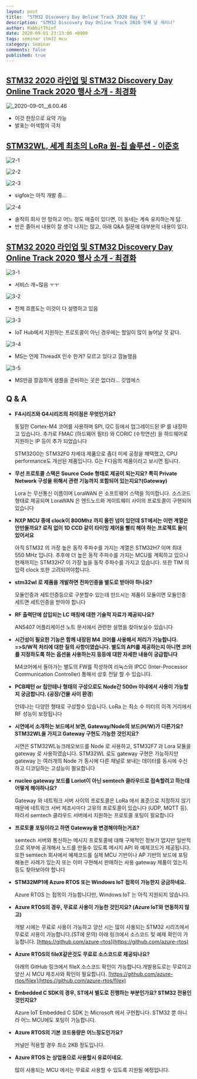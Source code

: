 ```yaml
---
layout: post
title:  "STM32 Discovery Day Online Track 2020 Day 1"
description: "STM32 Discovery Day Online Track 2020 첫째 날 세미나"
author: RabbitThief
date: 2020-09-01 23:23:00 +0900
tags: seminar stm32 mcu 
category: Seminar
comments: false
published: true
---
```




## [STM32 2020 라인업 및 STM32 Discovery Day Online Track 2020 행사 소개 - 최경화](https://rabbitthief37.github.io/assets/article_images/2020-09-01/(Day1-1)STM32_introduction.pdf)

![_2020-09-01__6.00.46](/assets/article_images/2020-09-01/_2020-09-01__6.00.46.png)

* 이것 한장으로 요약 가능
* 발표는 어색함의 극치



## [STM32WL, 세계 최초의 LoRa 원-칩 솔루션 - 이준호](https://rabbitthief37.github.io/assets/article_images/2020-09-01/(Day1-2)STM32WL_series_MCU_long_range_wireless_system_on_chip.pdf)

![2-1](/assets/article_images/2020-09-01/2-1.png)



![2-2](/assets/article_images/2020-09-01/2-2.png)

![2-3](/assets/article_images/2020-09-01/2-3.png)

* sigfox는 아직 개발 중...

![2-4](/assets/article_images/2020-09-01/2-4.png)

* 솔직히 회사 안 망하고 어느 정도 매출이 있다면, 이 동네는 계속 유지하는게 답.
* 반은 졸아서 내용이 잘 생각 나지는 않고, 아래 Q&A 질문에 대부분의 내용이 있다.



## [STM32 2020 라인업 및 STM32 Discovery Day Online Track 2020 행사 소개 - 최경화](https://rabbitthief37.github.io/assets/article_images/2020-09-01/(Day1-3)Microsoft_Azure_IoT_solutions.pdf)

![3-1](/assets/article_images/2020-09-01/3-1.png)

* 서비스 개~많음 ㅜㅜ

![3-2](/assets/article_images/2020-09-01/3-2.png)

* 전체 흐름도는 이것이 다 설명하고 있음

![3-3](/assets/article_images/2020-09-01/3-3.png)

*  IoT Hub에서 지원하는 프로토콜이 아닌 경우에는 할일이 많이 늘어날 것 같다.

![3-4](/assets/article_images/2020-09-01/3-4.png)

* MS는 언제 ThreadX 인수 한겨? 모르고 있다고 깜놀했음

![3-5](/assets/article_images/2020-09-01/3-5.png)

* MS만큼 깔끔하게 샘플을 준비하는 곳은 없더라... 갓엠에스



## Q & A

- **F4시리즈와 G4시리즈의 차이점은 무엇인가요?**

    동일한 Cortex-M4 코어를 사용하며 SPI, I2C 등에서 업그레이드된 IP 를 내장하고 있습니다.
    추가로 FMAC (하드웨어 필터) 와 CORIC (수학연산) 을 하드웨어로 지원하는 IP 등이 추가 되었습니다

    STM32G0는 STM32F0 차세대 제품으로 좀더 미세 공정을 채택했고, CPU performance도 개선된 제품입니다. G는 F다음의 제품이라고 보시면 됩니다.

- **무선 프로토콜 스택은 Source Code 형태로 제공이 되는지요? 특히 Private Network 구성을 위해서 관련 기능까지 포함되어 있는지요?(Gateway)**

    Lora 는 무선통신 이름이며 LoraWAN 은 소프트웨어 스택을 의미합니다. 소스코드 형태로 제공되며 LoraWAN 은 엔드노드와 게이트웨이 사이의 프로토콜이 구현되어 있습니다

- **NXP MCU 중에 clock이 800Mhz 까지 올린 넘이 있던데 ST에서는 이런 계열은 안만들까요? 로직 없이 1D CCD 같이 타이밍 제어을 빨리 해야 하는 프로젝트 들이 있어서요**

    아직 STM32 의 가장 높은 동작 주파수를 가지는 계열은 STM32H7 이며 최대 550 MHz 입니다. 추후에 더 높은 동작 주파수를 가지는 MCU를 계획하고 있으나 현재까지는 STM32H7 이 가장 높을 동작 주파수를 가지고 있습니다. 또한 TIM 의 입력 clock 또한 고려되어야합니다.

- **stm32wl 로 제품을 개발하면 전파인증을 별도로 받아야 하나요?**

    모듈인증과 세트인증등으로 구분할수 있는데 만드시는 제품이 모듈이면 모듈인증 세트면 세트인증을 받아야 합니다

- **RF 출력단에 삽입되는 LC 매칭에 대한 기술적 자료가 제공되나요?**

    AN5407 어플리케이션 노트 문서에서 관련한 설명을 찾아보실수 있습니다

- **시간성이 필요한 기능은 함께 내장된 M4 코어를 사용해서 처리가 가능합니다. =>S/W적 처리에 대한 질의 사항이였습니다. 별도의 API를 제공하는지 아니면 코어를 지정하도록 하는 옵션을 사용하는지 등등에 대한 자세한 내용이 궁급합니다**

    M4코어에서 돌아가는 별도의 FW를 작성하여 리눅스와 IPCC (Inter-Processor Communication Controller) 통해서 상호 전달 할 수 있습니다.

- **PCB패턴 or 칩안테나 형태의 구성으로도 Node간 500m 이내에서 사용이 가능할지 궁금합니다. (공장/건물 사이 환경**)

    안테나는 다양한 형태로 구성할수 있습니다. LoRa 는 최소 수 미터의 이격 거리에서 RF 성능이 보장됩니다

- **시연에서 소개하는 보드에서 보면, Gateway/Node의 보드(H/W)가 다른가요? STM32WL을 가지고 Gateway 구현도 가능한 것인지요?**

    시연은 STM32WL뉴크레오보드를 Node 로 사용하고, STM32F7 과 Lora 모듈을 gateway 로 사용하였습니다. STM32WL 로도 gateway 구현은 가능하지만 gateway 는 여러개의 Node 가 동시에 다른 채널로 보내는 데이터를 동시에 수신하고 디코딩하는 고성능이 필요합니다

- **nucleo gateway 보드를 Loriot이 아닌 semtech 클라우드로 접속할려고 하는데 어떻게 해야하나요?**

    Gateway 와 네트워크 서버 사이의 프로토콜은 LoRa 에서 표준으로 지정하지 않기 때문에 네트워크 서버 제조사마다 고유의 프로토콜이 있습니다 (UDP, MQTT 등). 따라서 semtech 클라우드 서버에서 지원하는 프로토콜 포팅이 필요합니다

- **프로토콜 포팅이라고 하면 Gateway을 변경해야하는거죠?**

    semtech 서버와 통신하는 메시지 프로토콜에 대해 구체적인 정보가 없지만 일반적으로 외부에 공개해서 노드를 만들수 있도록 메시지 API 와 예제코드가 제공됩니다. 또한 semtech 회사에서 예제코드를 실제 MCU 기반이나 AP 기반의 보드에 포팅해놓은 사례가 있는지 또는 이미 구현해서 판매하는 사용 gateway 제품이 있는지 등도 찾아보아야 합니다

- **STM32MP1에 Azure RTOS 또는 Windows IoT 접목이 가능한지 궁금하네요.**

    Azure RTOS 는 접목이 가능합니다만, Windows IoT 는 아직 지원되지 않습니다.

- **Azure RTOS의 경우, 무료로 사용이 가능한 것인지요? (Azure IoT와 연동하지 않고)**

    개발 시에는 무료로 사용이 가능하고 양산 시는 많이 사용되는 STM32 시리즈에서 무료로 사용이 가능합니다.(ST에 문의) 아래 링크에서 소스코드 및 예제 확인이 가능합니다. [https://github.com/azure-rtos](https://github.com/azure-rtos)

- **Azure RTOS의 fileX같은것도 무료로 소스코드로 제공되나요?**

    아래의 GitHub 링크에서 fileX 소스코드 확인이 가능합니다.개발용도로는 무료이고 양산 시 MCU 제조사와 확인이 필요합니다. [https://github.com/azure-rtos/filex](https://github.com/azure-rtos/filex)

- **Embedded C SDK의 경우, ST에서 별도로 진행하는 부분인가요? STM32 전용인 것인지요?**

    Azure IoT Embedded C SDK 는 Microsoft 에서 구현합니다. STM32 뿐 아니라 어느 MCU에도 포팅이 가능합니다.

- **Azure RTOS의 기본 코드용량은 어느정도인가요?**

    커널만 적용할 경우 최소 2KB 정도입니다.

- **Azure RTOS 는 상업용으로 사용할시 유료이네요.**

    많이 사용되는 MCU 에서는 무료로 사용할 수 있도록 지원될 예정입니다.